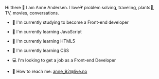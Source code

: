 Hi there 👋
I am Anne Andersen. I love💗 problem solving, traveling, plants🌿, TV, movies, conversations.

- 🚀 I'm currently studying to become a Front-end developer
- 📇 I'm currently learning JavaScript
- 💾 I'm currently learning HTML5
- 🎀 I'm currently learning CSS
- 💻 I'm looking to get a job as a Front-end Developer

- 📧 How to reach me: [anne_92@live.no](mailto:anne_92@live.no)
